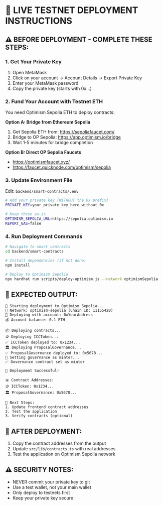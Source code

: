 # 🚀 LIVE TESTNET DEPLOYMENT INSTRUCTIONS

## ⚠️ BEFORE DEPLOYMENT - COMPLETE THESE STEPS:

### 1. Get Your Private Key
1. Open MetaMask
2. Click on your account → Account Details → Export Private Key
3. Enter your MetaMask password
4. Copy the private key (starts with 0x...)

### 2. Fund Your Account with Testnet ETH
You need Optimism Sepolia ETH to deploy contracts:

**Option A: Bridge from Ethereum Sepolia**
1. Get Sepolia ETH from: https://sepoliafaucet.com/
2. Bridge to OP Sepolia: https://app.optimism.io/bridge
3. Wait 1-5 minutes for bridge completion

**Option B: Direct OP Sepolia Faucets**
- https://optimismfaucet.xyz/
- https://faucet.quicknode.com/optimism/sepolia

### 3. Update Environment File
Edit: `backend/smart-contracts/.env`
```bash
# Add your private key (WITHOUT the 0x prefix)
PRIVATE_KEY=your_private_key_here_without_0x

# Keep these as-is
OPTIMISM_SEPOLIA_URL=https://sepolia.optimism.io
REPORT_GAS=false
```

### 4. Run Deployment Commands
```bash
# Navigate to smart contracts
cd backend/smart-contracts

# Install dependencies (if not done)
npm install

# Deploy to Optimism Sepolia
npx hardhat run scripts/deploy-optimism.js --network optimismSepolia
```

## 🎯 EXPECTED OUTPUT:
```
🚀 Starting deployment to Optimism Sepolia...
📡 Network: optimism-sepolia (Chain ID: 11155420)
👤 Deploying with account: 0xYourAddress
💰 Account balance: 0.1 ETH

📦 Deploying contracts...
🪙 Deploying ICCToken...
✅ ICCToken deployed to: 0x1234...
🏛️ Deploying ProposalGovernance...
✅ ProposalGovernance deployed to: 0x5678...
🔧 Setting governance as minter...
✅ Governance contract set as minter

🎉 Deployment Successful!

📊 Contract Addresses:
🪙 ICCToken: 0x1234...
🏛️ ProposalGovernance: 0x5678...

📱 Next Steps:
1. Update frontend contract addresses
2. Test the application
3. Verify contracts (optional)
```

## 🔄 AFTER DEPLOYMENT:
1. Copy the contract addresses from the output
2. Update `src/lib/contracts.ts` with real addresses
3. Test the application on Optimism Sepolia network

## ⚠️ SECURITY NOTES:
- NEVER commit your private key to git
- Use a test wallet, not your main wallet
- Only deploy to testnets first
- Keep your private key secure
